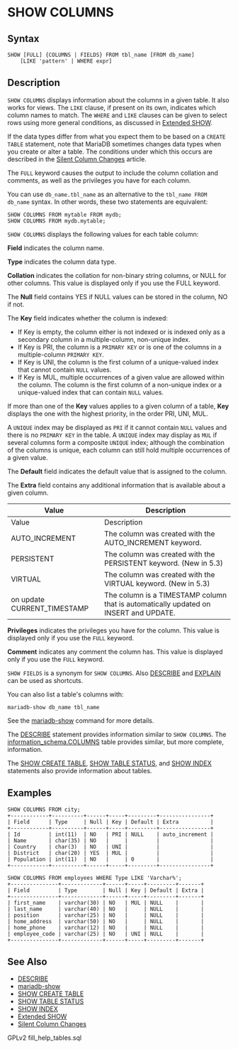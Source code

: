 
# SHOW COLUMNS

## Syntax


```
SHOW [FULL] {COLUMNS | FIELDS} FROM tbl_name [FROM db_name]
    [LIKE 'pattern' | WHERE expr]
```


## Description


`SHOW COLUMNS` displays information about the columns in a
given table. It also works for views. The `LIKE` clause, if
present on its own, indicates which column names to match. The `WHERE` and `LIKE` clauses can be given to select rows using more general conditions, as discussed in [Extended SHOW](extended-show.md).


If the data types differ from what you expect them to be based on a
`CREATE TABLE` statement, note that MariaDB sometimes changes
data types when you create or alter a table. The conditions under which this
occurs are described in the [Silent Column Changes](../../data-definition/create/silent-column-changes.md) article.


The `FULL` keyword causes the output to include the column
collation and comments, as well as the privileges you have for each column.


You can use `db_name.tbl_name` as an alternative to the
`tbl_name FROM db_name` syntax. In other words, these two
statements are equivalent:


```
SHOW COLUMNS FROM mytable FROM mydb;
SHOW COLUMNS FROM mydb.mytable;
```

`SHOW COLUMNS` displays the following values for each table
column:


**Field** indicates the column name.


**Type** indicates the column data type.


**Collation** indicates the collation for non-binary string columns, or
NULL for other columns. This value is displayed only if you use the
FULL keyword.


The **Null** field contains YES if NULL values can be stored in the column,
NO if not.


The **Key** field indicates whether the column is indexed:


* If Key is empty, the column either is not indexed or is indexed only as a
 secondary column in a multiple-column, non-unique index.
* If Key is PRI, the column is a `PRIMARY KEY` or
 is one of the columns in a multiple-column `PRIMARY KEY`.
* If Key is UNI, the column is the first column of a unique-valued
 index that cannot contain `NULL` values.
* If Key is MUL, multiple occurrences of a given value are allowed
 within the column. The column is the first column of a non-unique index or a
 unique-valued index that can contain `NULL` values.


If more than one of the **Key** values applies to a given column of a
table, **Key** displays the one with the highest priority, in the order
PRI, UNI, MUL.


A `UNIQUE` index may be displayed as `PRI` if
it cannot contain `NULL` values and there is no
`PRIMARY KEY` in the table. A `UNIQUE` index
may display as `MUL` if several columns form a composite
`UNIQUE` index; although the combination of the columns is
unique, each column can still hold multiple occurrences of a given value.


The **Default** field indicates the default value that is assigned to the
column.


The **Extra** field contains any additional information that is available about a given column.



| Value | Description |
| --- | --- |
| Value | Description |
| AUTO_INCREMENT | The column was created with the AUTO_INCREMENT keyword. |
| PERSISTENT | The column was created with the PERSISTENT keyword. (New in 5.3) |
| VIRTUAL | The column was created with the VIRTUAL keyword. (New in 5.3) |
| on update CURRENT_TIMESTAMP | The column is a TIMESTAMP column that is automatically updated on INSERT and UPDATE. |



**Privileges** indicates the privileges you have for the column. This
value is displayed only if you use the `FULL` keyword.


**Comment** indicates any comment the column has. This value is displayed
only if you use the `FULL` keyword.


`SHOW FIELDS` is a synonym for
`SHOW COLUMNS`. Also [DESCRIBE](../describe.md) and [EXPLAIN](../analyze-and-explain-statements/explain.md) can be used as shortcuts.


You can also list a table's columns with:


```
mariadb-show db_name tbl_name
```

See the [mariadb-show](../../../../../clients-and-utilities/mariadb-show.md) command for more details.


The [DESCRIBE](../describe.md) statement provides information similar to `SHOW COLUMNS`. The [information_schema.COLUMNS](../system-tables/information-schema/information-schema-tables/information-schema-columns-table.md) table provides similar, but more complete, information.


The [SHOW CREATE TABLE](show-create-table.md), [SHOW TABLE STATUS](show-table-status.md), and [SHOW INDEX](show-index.md) statements also provide information about tables.


## Examples


```
SHOW COLUMNS FROM city;
+------------+----------+------+-----+---------+----------------+
| Field      | Type     | Null | Key | Default | Extra          |
+------------+----------+------+-----+---------+----------------+
| Id         | int(11)  | NO   | PRI | NULL    | auto_increment |
| Name       | char(35) | NO   |     |         |                |
| Country    | char(3)  | NO   | UNI |         |                |
| District   | char(20) | YES  | MUL |         |                |
| Population | int(11)  | NO   |     | 0       |                |
+------------+----------+------+-----+---------+----------------+
```

```
SHOW COLUMNS FROM employees WHERE Type LIKE 'Varchar%';
+---------------+-------------+------+-----+---------+-------+
| Field         | Type        | Null | Key | Default | Extra |
+---------------+-------------+------+-----+---------+-------+
| first_name    | varchar(30) | NO   | MUL | NULL    |       |
| last_name     | varchar(40) | NO   |     | NULL    |       |
| position      | varchar(25) | NO   |     | NULL    |       |
| home_address  | varchar(50) | NO   |     | NULL    |       |
| home_phone    | varchar(12) | NO   |     | NULL    |       |
| employee_code | varchar(25) | NO   | UNI | NULL    |       |
+---------------+-------------+------+-----+---------+-------+
```

## See Also


* [DESCRIBE](../describe.md)
* [mariadb-show](../../../../../clients-and-utilities/mariadb-show.md)
* [SHOW CREATE TABLE](show-create-table.md)
* [SHOW TABLE STATUS](show-table-status.md)
* [SHOW INDEX](show-index.md)
* [Extended SHOW](extended-show.md)
* [Silent Column Changes](../../data-definition/create/silent-column-changes.md)


GPLv2 fill_help_tables.sql

